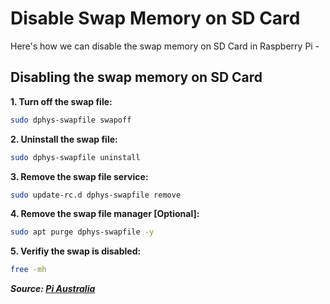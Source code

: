 # Disable Swap Memory on SD Card

Here's how we can disable the swap memory on SD Card in Raspberry Pi -

## Disabling the swap memory on SD Card

**1. Turn off the swap file:**

```bash
sudo dphys-swapfile swapoff
```

**2. Uninstall the swap file:**

```bash
sudo dphys-swapfile uninstall
```

**3. Remove the swap file service:**

```bash
sudo update-rc.d dphys-swapfile remove
```

**4. Remove the swap file manager [Optional]:**

```bash
sudo apt purge dphys-swapfile -y
```

**5. Verifiy the swap is disabled:**

```bash
free -mh
```

***Source: [Pi Australia](https://raspberry.piaustralia.com.au/blogs/news/how-to-disable-swap-on-raspberry-pi-os-and-use-a-usb-drive-instead)***
